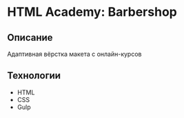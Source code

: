 # HTML Academy: Barbershop

## Описание
Адаптивная вёрстка макета с онлайн-курсов

## Технологии
- HTML
- CSS
- Gulp